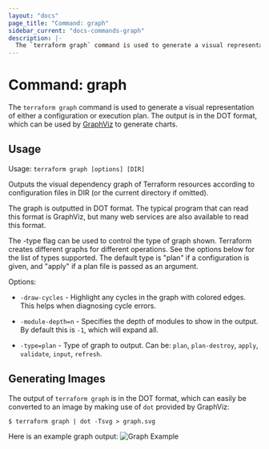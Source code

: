 ```yaml
---
layout: "docs"
page_title: "Command: graph"
sidebar_current: "docs-commands-graph"
description: |-
  The `terraform graph` command is used to generate a visual representation of either a configuration or execution plan. The output is in the DOT format, which can be used by GraphViz to generate charts.
---
```


# Command: graph

The `terraform graph` command is used to generate a visual
representation of either a configuration or execution plan.
The output is in the DOT format, which can be used by
[GraphViz](http://www.graphviz.org) to generate charts.


## Usage

Usage: `terraform graph [options] [DIR]`

Outputs the visual dependency graph of Terraform resources according to
configuration files in DIR (or the current directory if omitted).

The graph is outputted in DOT format. The typical program that can
read this format is GraphViz, but many web services are also available
to read this format.

The -type flag can be used to control the type of graph shown. Terraform
creates different graphs for different operations. See the options below
for the list of types supported. The default type is "plan" if a
configuration is given, and "apply" if a plan file is passed as an
argument.

Options:

* `-draw-cycles`    - Highlight any cycles in the graph with colored edges.
                      This helps when diagnosing cycle errors.

* `-module-depth=n` - Specifies the depth of modules to show in the output.
                      By default this is `-1`, which will expand all.

* `-type=plan`      - Type of graph to output. Can be: `plan`, `plan-destroy`, `apply`,
                      `validate`, `input`, `refresh`.

## Generating Images

The output of `terraform graph` is in the DOT format, which can
easily be converted to an image by making use of `dot` provided
by GraphViz:

```shell
$ terraform graph | dot -Tsvg > graph.svg
```

Here is an example graph output:
![Graph Example](docs/graph-example.png)
